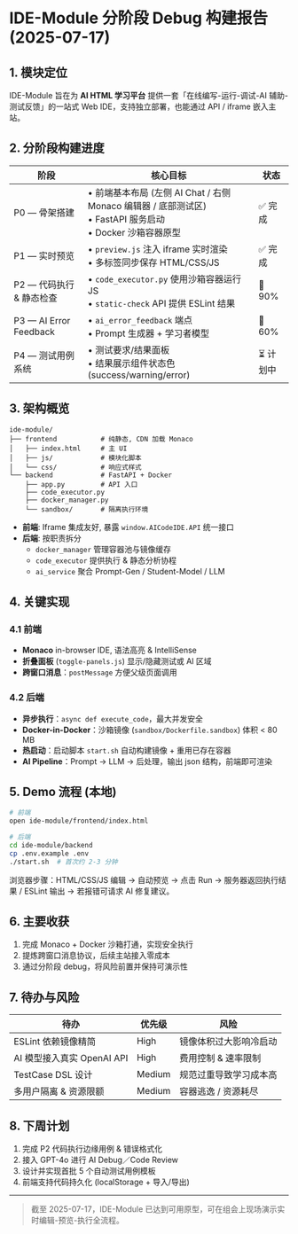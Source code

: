 # IDE-Module 分阶段 Debug 构建报告 (2025-07-17)

## 1. 模块定位
IDE-Module 旨在为 **AI HTML 学习平台** 提供一套「在线编写-运行-调试-AI 辅助-测试反馈」的一站式 Web IDE，支持独立部署，也能通过 API / iframe 嵌入主站。

## 2. 分阶段构建进度
| 阶段 | 核心目标 | 状态 |
| ---- | -------- | ---- |
| P0 — 骨架搭建 | • 前端基本布局 (左侧 AI Chat / 右侧 Monaco 编辑器 / 底部测试区)<br>• FastAPI 服务启动<br>• Docker 沙箱容器原型 | ✅ 完成 |
| P1 — 实时预览 | • `preview.js` 注入 iframe 实时渲染<br>• 多标签同步保存 HTML/CSS/JS | ✅ 完成 |
| P2 — 代码执行 & 静态检查 | • `code_executor.py` 使用沙箱容器运行 JS<br>• `static-check` API 提供 ESLint 结果 | 🚧 90% |
| P3 — AI Error Feedback | • `ai_error_feedback` 端点<br>• Prompt 生成器 + 学习者模型 | 🚧 60% |
| P4 — 测试用例系统 | • 测试要求/结果面板<br>• 结果展示组件状态色 (success/warning/error) | ⏳ 计划中 |

## 3. 架构概览
```
ide-module/
├── frontend           # 纯静态, CDN 加载 Monaco
│   ├── index.html     # 主 UI
│   ├── js/            # 模块化脚本
│   └── css/           # 响应式样式
└── backend            # FastAPI + Docker
    ├── app.py         # API 入口
    ├── code_executor.py
    ├── docker_manager.py
    └── sandbox/       # 隔离执行环境
```

* **前端**: Iframe 集成友好, 暴露 `window.AICodeIDE.API` 统一接口
* **后端**: 按职责拆分
  * `docker_manager` 管理容器池与镜像缓存
  * `code_executor` 提供执行 & 静态分析协程
  * `ai_service` 聚合 Prompt-Gen / Student-Model / LLM

## 4. 关键实现
### 4.1 前端
* **Monaco** in-browser IDE, 语法高亮 & IntelliSense
* **折叠面板** (`toggle-panels.js`) 显示/隐藏测试或 AI 区域
* **跨窗口消息**：`postMessage` 方便父级页面调用

### 4.2 后端
* **异步执行**：`async def execute_code`，最大并发安全
* **Docker-in-Docker**：沙箱镜像 (`sandbox/Dockerfile.sandbox`) 体积 < 80 MB
* **热启动**：启动脚本 `start.sh` 自动构建镜像 + 重用已存在容器
* **AI Pipeline**：Prompt → LLM → 后处理，输出 json 结构，前端即可渲染

## 5. Demo 流程 (本地)
```bash
# 前端
open ide-module/frontend/index.html

# 后端
cd ide-module/backend
cp .env.example .env
./start.sh  # 首次约 2-3 分钟
```
浏览器步骤：HTML/CSS/JS 编辑 → 自动预览 → 点击 Run → 服务器返回执行结果 / ESLint 输出 → 若报错可请求 AI 修复建议。

## 6. 主要收获
1. 完成 Monaco + Docker 沙箱打通，实现安全执行
2. 提炼跨窗口消息协议，后续主站接入零成本
3. 通过分阶段 debug，将风险前置并保持可演示性

## 7. 待办与风险
| 待办 | 优先级 | 风险 |
| ---- | ------ | ---- |
| ESLint 依赖镜像精简 | High | 镜像体积过大影响冷启动 |
| AI 模型接入真实 OpenAI API | High | 费用控制 & 速率限制 |
| TestCase DSL 设计 | Medium | 规范过重导致学习成本高 |
| 多用户隔离 & 资源限额 | Medium | 容器逃逸 / 资源耗尽 |

## 8. 下周计划
1. 完成 P2 代码执行边缘用例 & 错误格式化
2. 接入 GPT-4o 进行 AI Debug／Code Review
3. 设计并实现首批 5 个自动测试用例模板
4. 前端支持代码持久化 (localStorage + 导入/导出)

---
> 截至 2025-07-17，IDE-Module 已达到可用原型，可在组会上现场演示实时编辑-预览-执行全流程。
